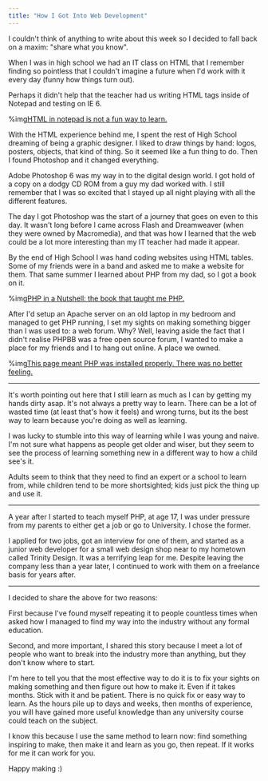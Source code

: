 ```yaml
---
title: "How I Got Into Web Development"
---
```


I couldn't think of anything to write about this week so I decided to fall back on a maxim: "share what you know".

When I was in high school we had an IT class on HTML that I remember finding so pointless that I couldn't imagine a future when I'd work with it every day (funny how things turn out).

Perhaps it didn't help that the teacher had us writing HTML tags inside of Notepad and testing on IE 6.

%img[HTML in notepad is not a fun way to learn.](https://a.nosaj.io/web-developer/notepad.jpg)

With the HTML experience behind me, I spent the rest of High School dreaming of being a graphic designer. I liked to draw things by hand: logos, posters, objects, that kind of thing. So it seemed like a fun thing to do. Then I found Photoshop and it changed everything.

Adobe Photoshop 6 was my way in to the digital design world. I got hold of a copy on a dodgy CD ROM from a guy my dad worked with. I still remember that I was so excited that I stayed up all night playing with all the different features. 

The day I got Photoshop was the start of a journey that goes on even to this day. It wasn't long before I came across Flash and Dreamweaver (when they were owned by Macromedia), and that was how I learned that the web could be a lot more interesting than my IT teacher had made it appear.

By the end of High School I was hand coding websites using HTML tables. Some of my friends were in a band and asked me to make a website for them. That same summer I learned about PHP from my dad, so I got a book on it.

%img[PHP in a Nutshell: the book that taught me PHP.](https://a.nosaj.io/nutshell.jpg/)

After I'd setup an Apache server on an old laptop in my bedroom and managed to get PHP running, I set my sights on making something bigger than I was used to: a web forum. Why? Well, leaving aside the fact that I didn't realise PHPBB was a free open source forum, I wanted to make a place for my friends and I to hang out online. A place we owned.

%img[This page meant PHP was installed properly. There was no better feeling.](https://a.nosaj.io/web-developer/phpinfo.jpg)

---

It's worth pointing out here that I still learn as much as I can by getting my hands dirty asap. It's not always a pretty way to learn. There can be a lot of wasted time (at least that's how it feels) and wrong turns, but its the best way to learn because you're doing as well as learning.

I was lucky to stumble into this way of learning while I was young and naive. I'm not sure what happens as people get older and wiser, but they seem to see the process of learning something new in a different way to how a child see's it. 

Adults seem to think that they need to find an expert or a school to learn from, while children tend to be more shortsighted; kids just pick the thing up and use it.

---

A year after I started to teach myself PHP, at age 17, I was under pressure from my parents to either get a job or go to University. I chose the former. 

I applied for two jobs, got an interview for one of them, and started as a junior web developer for a small web design shop near to my hometown called Trinity Design. It was a terrifying leap for me. Despite leaving the company less than a year later, I continued to work with them on a freelance basis for years after.

--- 

I decided to share the above for two reasons: 

First because I've found myself repeating it to people countless times when asked how I managed to find my way into the industry without any formal education.

Second, and more important, I shared this story because I meet a lot of people who want to break into the industry more than anything, but they don't know where to start. 

I'm here to tell you that the most effective way to do it is to fix your sights on making something and then figure out how to make it. Even if it takes months. Stick with it and be patient. There is no quick fix or easy way to learn. As the hours pile up to days and weeks, then months of experience, you will have gained more useful knowledge than any university course could teach on the subject. 

I know this because I use the same method to learn now: find something inspiring to make, then make it and learn as you go, then repeat. If it works for me it can work for you. 

Happy making :)